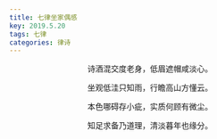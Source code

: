 ```yaml
---
title: 七律坐家偶感
key: 2019.5.20
tags: 七律
categories: 律诗
---
```


<p align="center">诗酒混交度老身，低眉遮帽咸淡心。
</p>
<p align="center">坐观低洼只知雨，行瞻高山方懂云。
</p>
<p align="center">本色哪碍存小疵，实质何顾有微尘。
</p>
<p align="center">知足求备乃道理，清淡暮年也缘分。
</p>
<p align="center"></br>
</p>
